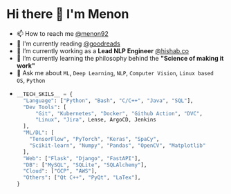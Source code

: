 # Hi there 👋 I'm Menon
- 📫 How to reach me [@menon92](https://www.linkedin.com/in/menon92/)
- 📖 I'm currently reading [@goodreads](https://www.goodreads.com/user/show/39679705-mehadi-menon)
- 🔭 I’m currently working as a **Lead NLP Engineer** [@hishab.co](https://hishab.co/about-us)
- 🌱 I’m currently learning the philosophy behind the **"Science of making it work"**
- 💬 Ask me about `ML`, `Deep Learning`, `NLP`, `Computer Vision`, `Linux based OS`, `Python`
- ``` python
  __TECH_SKILS__ = {
    "Language": ["Python", "Bash", "C/C++", "Java", "SQL"],
    "Dev Tools": [
        "Git", "Kubernetes", "Docker", "Github Action", "DVC",
        "Linux", "Jira", Lense, ArgoCD, Jenkins
    ],
    "ML/DL": [
      "TensorFlow", "PyTorch", "Keras", "SpaCy",
      "Scikit-learn", "Numpy", "Pandas", "OpenCV", "Matplotlib"
    ],
    "Web": ["Flask", "Django", "FastAPI"],
    "DB": ["MySQL", "SQLite", "SQLAlchemy"],
    "Cloud": ["GCP", "AWS"],
    "Others": ["Qt C++", "PyQt", "LaTex"],
  }
  ```
